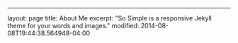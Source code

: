 ---
layout: page
title: About Me
excerpt: "So Simple is a responsive Jekyll theme for your words and images."
modified: 2014-08-08T19:44:38.564948-04:00


[^1]: Example: *domain.com/category-name/post-title*
